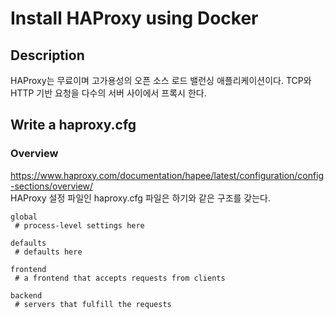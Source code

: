# Install HAProxy using Docker
## Description
HAProxy는 무료이며 고가용성의 오픈 소스 로드 밸런싱 애플리케이션이다. TCP와 HTTP 기반 요청을 다수의 서버 사이에서 프록시 한다.
## Write a haproxy.cfg
### Overview
https://www.haproxy.com/documentation/hapee/latest/configuration/config-sections/overview/  
HAProxy 설정 파일인 haproxy.cfg 파일은 하기와 같은 구조를 갖는다.
```text
global
 # process-level settings here

defaults
 # defaults here

frontend
 # a frontend that accepts requests from clients

backend
 # servers that fulfill the requests
```
